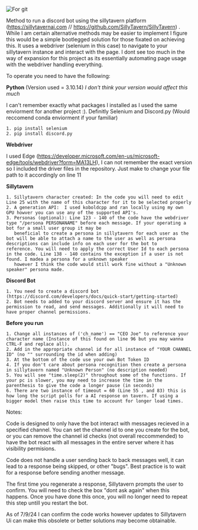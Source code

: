 ![For git](https://github.com/LordBip/Sillytavern-Discord-Bot/assets/171779948/e0091658-2238-4011-bbd2-3c3fd89e9221)

Method to run a discord bot using the sillytavern platform (https://sillytavernai.com // https://github.com/SillyTavern/SillyTavern) . While I am certain alternative methods may be easier to implement I figure this would be a simple bootlegged solution for those fixated on achieving this. It uses a webdriver (selenium in this case) to navigate to your sillytavern instance and interact with the page. I dont see too much in the way of expansion for this project as its essentially automating page usage with the webdriver handling everything.

To operate you need to have the following:

  **Python** (Version used = 3.10.14) 
  _*I don't think your version would affect this much*_
  
  I can't remember exactly what packages I installed as I used the same enviorment for another project :). Definitly Selenium and Discord.py (Would reccomend conda enviorment if your familiar) 
  
    1. pip install selenium
    2. pip install discord.py

 **Webdriver**
  
  I used Edge (https://developer.microsoft.com/en-us/microsoft-edge/tools/webdriver?form=MA13LH), I can not remember the exact version so I included the driver files in the repository. Just make 
  to change your file path to it accordingly on line 11
  
  **Sillytavern**
    
    1. Sillytavern character created: In the code you will need to edit Line 25 with the name of this character for it to be selected properly 
    2. A generation API:  I used koboldcpp and ran locally using my own GPU howver you can use any of the supported API's.
    3. Personas (optional): Line 123 - 140 of the code have the webdriver type "/persona PERSONANAME" before each message. If your operating a bot for a small user group it may be   
       beneficial to create a persona in sillytavern for each user as the bot will be able to attach a name to the user as well as persona descriptions can include info on each user for the bot to        reference. You will need to apply the correct User Id to each persona in the code. Line 138 - 140 contains the exception if a user is not found. I madea a persona for a unknown speaker     
       however I think the code would still work fine without a "Unknown speaker" persona made. 

  **Discord Bot**
  
    1. You need to create a discord bot (https://discord.com/developers/docs/quick-start/getting-started)
    2. Bot needs to added to your discord server and ensure it has the permission to read, and send messages. Additionally it will need to have proper channel permissions.

**Before you run**

    1. Change all instances of ('ch_name') == "CEO Joe" to reference your character name (Instance of this found on line 96 but you may wanna CTRL-F and replace all).
    2. Add in the appropriate channel id for all instance of "YOUR CHANNEL ID" (no "" surrounding the id when adding)
    3. At the bottom of the code use your own Bot Token ID
    4. If you don't care about persona recognition then create a persona in sillytavern named "Unknown Person" (no description needed)
    5. You will see "time.sleep(2)" throughout some of the functions. If your pc is slower, you may need to increase the time in the parenthesis to give the code a longer pause (in seconds)
    6. There are two instance of timeout = 60 (Line 55 , and 83) this is how long the script polls for a AI response on tavern. If using a bigger model then raise this time to account for longer load times.
    
Notes:

Code is designed to only have the bot interact with messages recieved in a specified channel. You can set the channel id to one you create for the bot, or you can remove the channel id checks (not overall reccommended) to have the bot react with all messages in the entire server where it has visibility permisions.

Code does not handle a user sending back to back messages well, it can lead to a response being skipped, or other "bugs". Best practice is to wait for a response before sending another message.

The first time you regenerate a response, Sillytavern prompts the user to confirm. You will need to check the box "dont ask again" when this happens. Once you have done this once, you will no longer need to repeat this step untill you restart the bot.

As of 7/9/24 I can confirm the code works however updates to Sillytavern Ui can make this obsolete or better solutions may become obtainable.
  

